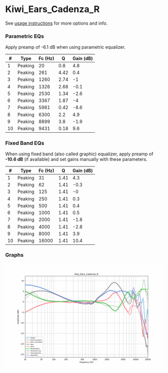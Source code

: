 # Kiwi_Ears_Cadenza_R
See [usage instructions](https://github.com/jaakkopasanen/AutoEq#usage) for more options and info.

### Parametric EQs
Apply preamp of -6.1 dB when using parametric equalizer.

|   # | Type    |   Fc (Hz) |    Q |   Gain (dB) |
|-----|---------|-----------|------|-------------|
|   1 | Peaking |        20 | 0.8  |         4.8 |
|   2 | Peaking |       261 | 4.42 |         0.4 |
|   3 | Peaking |      1260 | 2.74 |        -1   |
|   4 | Peaking |      1326 | 2.68 |        -0.1 |
|   5 | Peaking |      2530 | 1.34 |        -2.6 |
|   6 | Peaking |      3367 | 1.87 |        -4   |
|   7 | Peaking |      5981 | 0.42 |        -8.6 |
|   8 | Peaking |      6300 | 2.2  |         4.9 |
|   9 | Peaking |      8899 | 3.8  |        -1.9 |
|  10 | Peaking |      9431 | 0.18 |         9.6 |

### Fixed Band EQs
When using fixed band (also called graphic) equalizer, apply preamp of **-10.6 dB** (if available) and set gains manually with these parameters.

|   # | Type    |   Fc (Hz) |    Q |   Gain (dB) |
|-----|---------|-----------|------|-------------|
|   1 | Peaking |        31 | 1.41 |         4.3 |
|   2 | Peaking |        62 | 1.41 |        -0.3 |
|   3 | Peaking |       125 | 1.41 |        -0   |
|   4 | Peaking |       250 | 1.41 |         0.3 |
|   5 | Peaking |       500 | 1.41 |         0.4 |
|   6 | Peaking |      1000 | 1.41 |         0.5 |
|   7 | Peaking |      2000 | 1.41 |        -1.8 |
|   8 | Peaking |      4000 | 1.41 |        -2.8 |
|   9 | Peaking |      8000 | 1.41 |         3.9 |
|  10 | Peaking |     16000 | 1.41 |        10.4 |

### Graphs
![](./Kiwi_Ears_Cadenza_R.png)
